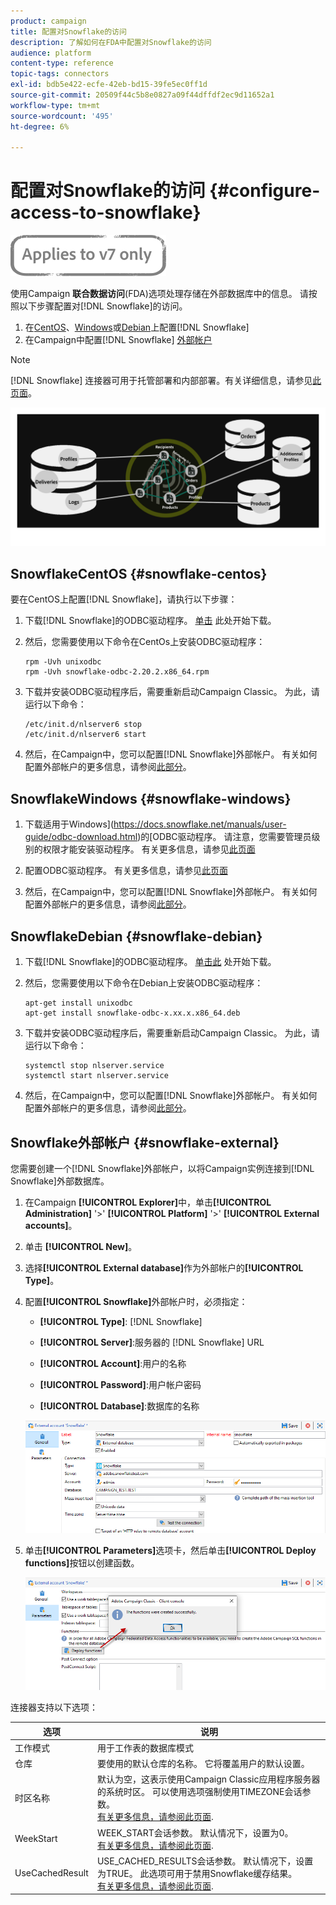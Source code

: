 ```yaml
---
product: campaign
title: 配置对Snowflake的访问
description: 了解如何在FDA中配置对Snowflake的访问
audience: platform
content-type: reference
topic-tags: connectors
exl-id: bdb5e422-ecfe-42eb-bd15-39fe5ec0ff1d
source-git-commit: 20509f44c5b8e0827a09f44dffdf2ec9d11652a1
workflow-type: tm+mt
source-wordcount: '495'
ht-degree: 6%

---
```


# 配置对Snowflake的访问 {#configure-access-to-snowflake}

![](../../assets/v7-only.svg)

使用Campaign **联合数据访问**(FDA)选项处理存储在外部数据库中的信息。 请按照以下步骤配置对[!DNL Snowflake]的访问。

1. 在[CentOS](#snowflake-centos)、[Windows](#snowflake-windows)或[Debian](#snowflake-debian)上配置[!DNL Snowflake]
1. 在Campaign中配置[!DNL Snowflake] [外部帐户](#snowflake-external)


>[!NOTE]
>
>[!DNL Snowflake] 连接器可用于托管部署和内部部署。有关详细信息，请参见[此页面](../../installation/using/capability-matrix.md)。

![](assets/snowflake_3.png)

## SnowflakeCentOS {#snowflake-centos}

要在CentOS上配置[!DNL Snowflake]，请执行以下步骤：

1. 下载[!DNL Snowflake]的ODBC驱动程序。 [单击](https://sfc-repo.snowflakecomputing.com/odbc/linux/latest/snowflake-odbc-2.20.2.x86_64.rpm) 此处开始下载。
1. 然后，您需要使用以下命令在CentOs上安装ODBC驱动程序：

   ```
   rpm -Uvh unixodbc
   rpm -Uvh snowflake-odbc-2.20.2.x86_64.rpm
   ```

1. 下载并安装ODBC驱动程序后，需要重新启动Campaign Classic。 为此，请运行以下命令：

   ```
   /etc/init.d/nlserver6 stop
   /etc/init.d/nlserver6 start
   ```

1. 然后，在Campaign中，您可以配置[!DNL Snowflake]外部帐户。 有关如何配置外部帐户的更多信息，请参阅[此部分](#snowflake-external)。

## SnowflakeWindows {#snowflake-windows}

1. 下载适用于Windows](https://docs.snowflake.net/manuals/user-guide/odbc-download.html)的[ODBC驱动程序。 请注意，您需要管理员级别的权限才能安装驱动程序。 有关更多信息，请参见[此页面](https://docs.snowflake.net/manuals/user-guide/admin-user-management.html)

1. 配置ODBC驱动程序。 有关更多信息，请参见[此页面](https://docs.snowflake.net/manuals/user-guide/odbc-windows.html#step-2-configure-the-odbc-driver)

1. 然后，在Campaign中，您可以配置[!DNL Snowflake]外部帐户。 有关如何配置外部帐户的更多信息，请参阅[此部分](#snowflake-external)。

## SnowflakeDebian {#snowflake-debian}

1. 下载[!DNL Snowflake]的ODBC驱动程序。 [单击此](https://sfc-repo.snowflakecomputing.com/odbc/linux/latest/index.html) 处开始下载。

1. 然后，您需要使用以下命令在Debian上安装ODBC驱动程序：

   ```
   apt-get install unixodbc
   apt-get install snowflake-odbc-x.xx.x.x86_64.deb
   ```

1. 下载并安装ODBC驱动程序后，需要重新启动Campaign Classic。 为此，请运行以下命令：

   ```
   systemctl stop nlserver.service
   systemctl start nlserver.service
   ```

1. 然后，在Campaign中，您可以配置[!DNL Snowflake]外部帐户。 有关如何配置外部帐户的更多信息，请参阅[此部分](#snowflake-external)。

## Snowflake外部帐户 {#snowflake-external}

您需要创建一个[!DNL Snowflake]外部帐户，以将Campaign实例连接到[!DNL Snowflake]外部数据库。

1. 在Campaign **[!UICONTROL Explorer]**&#x200B;中，单击&#x200B;**[!UICONTROL Administration]** &#39;>&#39; **[!UICONTROL Platform]** &#39;>&#39; **[!UICONTROL External accounts]**。

1. 单击 **[!UICONTROL New]**。

1. 选择&#x200B;**[!UICONTROL External database]**&#x200B;作为外部帐户的&#x200B;**[!UICONTROL Type]**。

1. 配置&#x200B;**[!UICONTROL Snowflake]**&#x200B;外部帐户时，必须指定：

   * **[!UICONTROL Type]**: [!DNL Snowflake]

   * **[!UICONTROL Server]**:服务器的 [!DNL Snowflake] URL

   * **[!UICONTROL Account]**:用户的名称

   * **[!UICONTROL Password]**:用户帐户密码

   * **[!UICONTROL Database]**:数据库的名称

   ![](assets/snowflake.png)

1. 单击&#x200B;**[!UICONTROL Parameters]**&#x200B;选项卡，然后单击&#x200B;**[!UICONTROL Deploy functions]**&#x200B;按钮以创建函数。

   ![](assets/snowflake_2.png)

连接器支持以下选项：

| 选项 | 说明 |
|---|---|
| 工作模式 | 用于工作表的数据库模式 |
| 仓库 | 要使用的默认仓库的名称。 它将覆盖用户的默认设置。 |
| 时区名称 | 默认为空，这表示使用Campaign Classic应用程序服务器的系统时区。 可以使用选项强制使用TIMEZONE会话参数。 <br>[有关更多信息，请参阅此页面](https://docs.snowflake.net/manuals/sql-reference/parameters.html#timezone). |
| WeekStart | WEEK_START会话参数。 默认情况下，设置为0。 <br>[有关更多信息，请参阅此页面](https://docs.snowflake.com/en/sql-reference/parameters.html#week-start). |
| UseCachedResult | USE_CACHED_RESULTS会话参数。 默认情况下，设置为TRUE。 此选项可用于禁用Snowflake缓存结果。 <br>[有关更多信息，请参阅此页面](https://docs.snowflake.net/manuals/user-guide/querying-persisted-results.html). |
